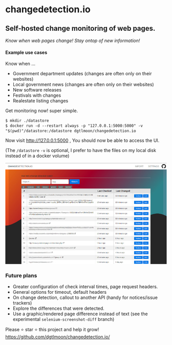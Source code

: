 #  changedetection.io

## Self-hosted change monitoring of web pages.

_Know when web pages change! Stay ontop of new information!_


#### Example use cases

Know when ...

- Government department updates (changes are often only on their websites)
- Local government news (changes are often only on their websites)
- New software releases 
- Festivals with changes
- Realestate listing changes


Get monitoring now! super simple.

```
$ mkdir ./datastore
$ docker run -d --restart always -p "127.0.0.1:5000:5000" -v "$(pwd)"/datastore:/datastore dgtlmoon/changedetection.io
```  

Now visit http://127.0.0.1:5000 , You should now be able to access the UI.

(The `/datastore` `-v` is optional, I prefer to have the files on my local disk instead of in a docker volume)
  

![Alt text](screenshot.jpg?raw=true "Self-hosted web page change monitoring screenshot")


### Future plans

- Greater configuration of check interval times, page request headers.
- General options for timeout, default headers
- On change detection, callout to another API (handy for notices/issue trackers)
- Explore the differences that were detected.
- Use a graphic/rendered page difference instead of text (see the experimental `selenium-screenshot-diff` branch)

 
Please :star: star :star: this project and help it grow! https://github.com/dgtlmoon/changedetection.io/
